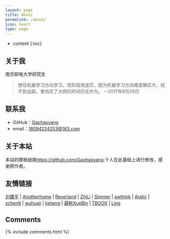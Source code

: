 ```yaml
---
layout: page
title: About
permalink: /about/
icon: heart
type: page
---
```


* content
{:toc}

## 关于我

南京邮电大学研究生


>	想往机器学习方向学习，现阶段很迷茫，因为机器学习方向难度确实大，找不到出路，害怕花了大把的时间仍无作为。
>                                                                                     --2017年8月29日

## 联系我

* GitHub：[Gaohaoyang](https://github.com/yinmaybe)
* email：18094224253@163.com

## 关于本站

本站的模板链接<https://github.com/Gaohaoyang>,个人在此基础上进行修改，感谢原作者。


## 友情链接

[刘建平](http://www.cnblogs.com/pinard/) \| [Anotherhome](https://www.anotherhome.net) \| [Reverland](http://reverland.org/) \| [ZhiLi](http://lizhipower.github.io/) \| [Simmer](http://simmer-jun.github.io/) \| [awthink](http://awthink.net/) \| [Aralic](http://aralic.github.io/) \| [zchen9](http://www.chen9.info/) \| [wuhuaji](http://wuhuaji.me/) \| [lisheng](http://www.lishengcn.cn/) \| [薛彬XueBin](http://axuebin.com/blog/) \| [TBOOX](http://www.tboox.org/cn/) \|  [Ling](http://linglinyp.com/)

## Comments

{% include comments.html %}
